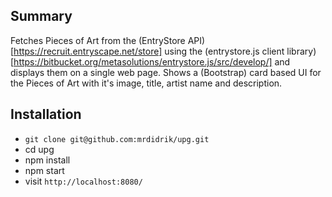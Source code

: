 ## Summary
Fetches Pieces of Art from the (EntryStore API)[https://recruit.entryscape.net/store] using the (entrystore.js client library)[https://bitbucket.org/metasolutions/entrystore.js/src/develop/] and displays them on a single web page.
Shows a (Bootstrap) card based UI for the Pieces of Art with it's image, title, artist name and description.


## Installation

- `git clone git@github.com:mrdidrik/upg.git`
- cd upg
- npm install
- npm start
- visit `http://localhost:8080/`
